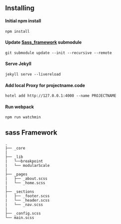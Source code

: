 ## Installing

#### Initial npm install

`npm install`

#### Update [Sass_framework](https://github.com/mittelgrau/sass_framework) submodule

`git submodule update --init --recursive --remote`

#### Serve Jekyll

`jekyll serve --livereload`

#### Add local Proxy for projectname.code

`hotel add http://127.0.0.1:4000 --name PROJECTNAME`

#### Run webpack

`npm run watchmin `

## sass Framework

```
.
├── _core
|
├── _lib
|   └──breakpoint
|   └── modularScale
|   
├── _pages
|   ├── _about.scss
|   └── _home.scss
|  
├── _sections
|   ├── _footer.scss
|   └── _header.scss
|   └── _nav.scss
|
├── _config.scss
└── main.scss
```
